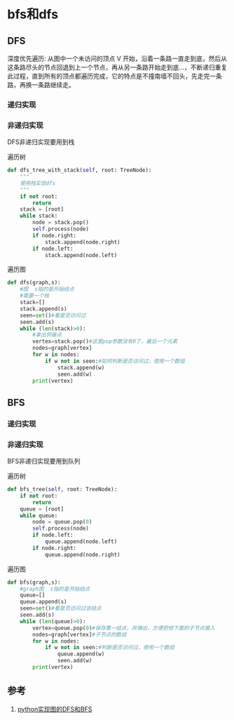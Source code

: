 # bfs和dfs

## DFS

深度优先遍历: 从图中一个未访问的顶点 V 开始，沿着一条路一直走到底，然后从这条路尽头的节点回退到上一个节点，再从另一条路开始走到底...，不断递归重复此过程，直到所有的顶点都遍历完成，它的特点是不撞南墙不回头，先走完一条路，再换一条路继续走。

### 递归实现

### 非递归实现

DFS非递归实现要用到栈

遍历树
```python
def dfs_tree_with_stack(self, root: TreeNode):
    """
    使用栈实现dfs
    """
    if not root:
        return
    stack = [root]
    while stack:
        node = stack.pop()
        self.process(node)
        if node.right:
            stack.append(node.right)
        if node.left:
            stack.append(node.left)
```

遍历图
```python
def dfs(graph,s):
    #图  s指的是开始结点
    #需要一个栈
    stack=[]
    stack.append(s)
    seen=set()#看是否访问过
    seen.add(s)
    while (len(stack)>0):
        #拿出邻接点
        vertex=stack.pop()#这里pop参数没有0了，最后一个元素
        nodes=graph[vertex]
        for w in nodes:
            if w not in seen:#如何判断是否访问过，使用一个数组
                stack.append(w)
                seen.add(w)
        print(vertex)
```

## BFS

### 递归实现


### 非递归实现

BFS非递归实现要用到队列


遍历树
```python
def bfs_tree(self, root: TreeNode):
    if not root:
        return
    queue = [root]
    while queue:
        node = queue.pop(0)
        self.process(node)
        if node.left:
            queue.append(node.left)
        if node.right:
            queue.append(node.right)
```

遍历图
```python
def bfs(graph,s):
    #graph图  s指的是开始结点
    queue=[]
    queue.append(s)
    seen=set()#看是否访问过该结点
    seen.add(s)
    while (len(queue)>0):
        vertex=queue.pop(0)#保存第一结点，并弹出，方便把他下面的子节点接入
        nodes=graph[vertex]#子节点的数组
        for w in nodes:
            if w not in seen:#判断是否访问过，使用一个数组
                queue.append(w)
                seen.add(w)
        print(vertex)       
```

## 参考

1. [python实现图的DFS和BFS](https://blog.csdn.net/weizhifei1234/article/details/88787352)
